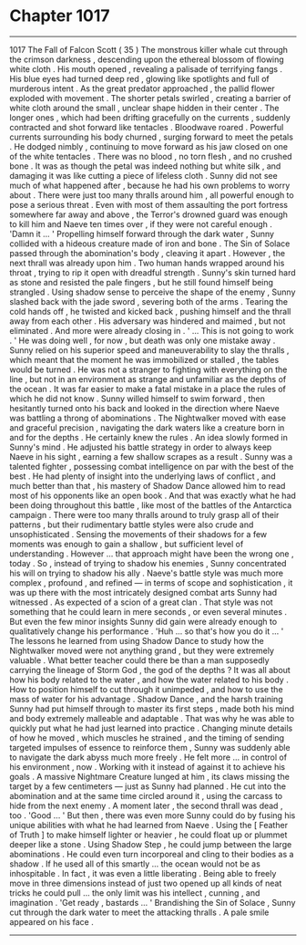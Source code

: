 
# Chapter 1017


---

1017 The Fall of Falcon Scott ( 35 )
The monstrous killer whale cut through the crimson darkness , descending upon the ethereal blossom of flowing white cloth .
His mouth opened , revealing a palisade of terrifying fangs . His blue eyes had turned deep red , glowing like spotlights and full of murderous intent .
As the great predator approached , the pallid flower exploded with movement . The shorter petals swirled , creating a barrier of white cloth around the small , unclear shape hidden in their center . The longer ones , which had been drifting gracefully on the currents , suddenly contracted and shot forward like tentacles .
Bloodwave roared .
Powerful currents surrounding his body churned , surging forward to meet the petals . He dodged nimbly , continuing to move forward as his jaw closed on one of the white tentacles .
There was no blood , no torn flesh , and no crushed bone . It was as though the petal was indeed nothing but white silk , and damaging it was like cutting a piece of lifeless cloth .
Sunny did not see much of what happened after , because he had his own problems to worry about .
There were just too many thralls around him , all powerful enough to pose a serious threat . Even with most of them assaulting the port fortress somewhere far away and above , the Terror's drowned guard was enough to kill him and Naeve ten times over , if they were not careful enough .
'Damn it ... '
Propelling himself forward through the dark water , Sunny collided with a hideous creature made of iron and bone . The Sin of Solace passed through the abomination's body , cleaving it apart . However , the next thrall was already upon him .
Two human hands wrapped around his throat , trying to rip it open with dreadful strength . Sunny's skin turned hard as stone and resisted the pale fingers , but he still found himself being strangled . Using shadow sense to perceive the shape of the enemy , Sunny slashed back with the jade sword , severing both of the arms .
Tearing the cold hands off , he twisted and kicked back , pushing himself and the thrall away from each other . His adversary was hindered and maimed , but not eliminated .
And more were already closing in .
' ... This is not going to work . '
He was doing well , for now , but death was only one mistake away . Sunny relied on his superior speed and maneuverability to slay the thralls , which meant that the moment he was immobilized or stalled , the tables would be turned . He was not a stranger to fighting with everything on the line , but not in an environment as strange and unfamiliar as the depths of the ocean .
It was far easier to make a fatal mistake in a place the rules of which he did not know .
Sunny willed himself to swim forward , then hesitantly turned onto his back and looked in the direction where Naeve was battling a throng of abominations . The Nightwalker moved with ease and graceful precision , navigating the dark waters like a creature born in and for the depths .
He certainly knew the rules .
An idea slowly formed in Sunny's mind . He adjusted his battle strategy in order to always keep Naeve in his sight , earning a few shallow scrapes as a result .
Sunny was a talented fighter , possessing combat intelligence on par with the best of the best . He had plenty of insight into the underlying laws of conflict , and much better than that , his mastery of Shadow Dance allowed him to read most of his opponents like an open book .
And that was exactly what he had been doing throughout this battle , like most of the battles of the Antarctica campaign .
There were too many thralls around to truly grasp all of their patterns , but their rudimentary battle styles were also crude and unsophisticated . Sensing the movements of their shadows for a few moments was enough to gain a shallow , but sufficient level of understanding .
However ... that approach might have been the wrong one , today .
So , instead of trying to shadow his enemies , Sunny concentrated his will on trying to shadow his ally . Naeve's battle style was much more complex , profound , and refined — in terms of scope and sophistication , it was up there with the most intricately designed combat arts Sunny had witnessed .
As expected of a scion of a great clan .
That style was not something that he could learn in mere seconds , or even several minutes .
But even the few minor insights Sunny did gain were already enough to qualitatively change his performance .
'Huh ... so that's how you do it ... '
The lessons he learned from using Shadow Dance to study how the Nightwalker moved were not anything grand , but they were extremely valuable . What better teacher could there be than a man supposedly carrying the lineage of Storm God , the god of the depths ?
It was all about how his body related to the water , and how the water related to his body . How to position himself to cut through it unimpeded , and how to use the mass of water for his advantage .
Shadow Dance , and the harsh training Sunny had put himself through to master its first steps , made both his mind and body extremely malleable and adaptable . That was why he was able to quickly put what he had just learned into practice .
Changing minute details of how he moved , which muscles he strained , and the timing of sending targeted impulses of essence to reinforce them , Sunny was suddenly able to navigate the dark abyss much more freely . He felt more ... in control of his environment , now .
Working with it instead of against it to achieve his goals .
A massive Nightmare Creature lunged at him , its claws missing the target by a few centimeters — just as Sunny had planned . He cut into the abomination and at the same time circled around it , using the carcass to hide from the next enemy . A moment later , the second thrall was dead , too .
'Good ... '
But then , there was even more Sunny could do by fusing his unique abilities with what he had learned from Naeve . Using the [ Feather of Truth ] to make himself lighter or heavier , he could float up or plummet deeper like a stone . Using Shadow Step , he could jump between the large abominations . He could even turn incorporeal and cling to their bodies as a shadow .
If he used all of this smartly ... the ocean would not be as inhospitable .
In fact , it was even a little liberating . Being able to freely move in three dimensions instead of just two opened up all kinds of neat tricks he could pull ... the only limit was his intellect , cunning , and imagination .
'Get ready , bastards ... '
Brandishing the Sin of Solace , Sunny cut through the dark water to meet the attacking thralls . A pale smile appeared on his face .

---

